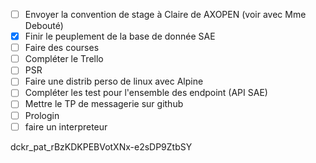 - [ ] Envoyer la convention de stage à Claire de AXOPEN (voir avec Mme Debouté)
- [x] Finir le peuplement de la base de donnée SAE
- [ ] Faire des courses
- [ ] Compléter le Trello
- [ ] PSR
- [ ] Faire une distrib perso de linux avec Alpine
- [ ] Compléter les test pour l'ensemble des endpoint (API SAE)
- [ ] Mettre le TP de messagerie sur github
- [ ] Prologin
- [ ] faire un interpreteur

dckr_pat_rBzKDKPEBVotXNx-e2sDP9ZtbSY
